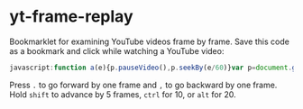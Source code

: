 # yt-frame-replay
Bookmarklet for examining YouTube videos frame by frame. Save this code as a bookmark and click while watching a YouTube video:
```javascript
javascript:function a(e){p.pauseVideo(),p.seekBy(e/60)}var p=document.getElementById("movie_player");document.addEventListener("keydown",function(e){frames=1,e.ctrlKey&&(frames=5),e.shiftKey&&(frames=10),e.altKey&&(frames=10),190==e.which?a(frames):188==e.which&&a(-1*frames)});
```

Press `.` to go forward by one frame and `,` to go backward by one frame.
Hold `shift` to advance by 5 frames, `ctrl` for 10, or `alt` for 20.
